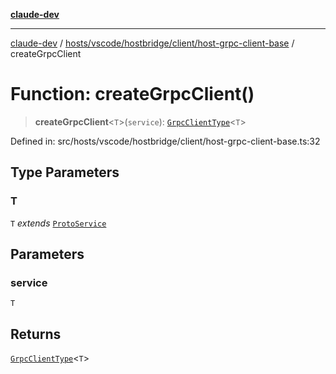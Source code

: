 [**claude-dev**](../../../../../../README.md)

***

[claude-dev](../../../../../../README.md) / [hosts/vscode/hostbridge/client/host-grpc-client-base](../README.md) / createGrpcClient

# Function: createGrpcClient()

> **createGrpcClient**\<`T`\>(`service`): [`GrpcClientType`](../type-aliases/GrpcClientType.md)\<`T`\>

Defined in: src/hosts/vscode/hostbridge/client/host-grpc-client-base.ts:32

## Type Parameters

### T

`T` *extends* [`ProtoService`](../type-aliases/ProtoService.md)

## Parameters

### service

`T`

## Returns

[`GrpcClientType`](../type-aliases/GrpcClientType.md)\<`T`\>

